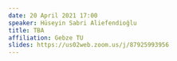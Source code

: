 ```yaml
---
date: 20 April 2021 17:00
speaker: Hüseyin Sabri Aliefendioğlu
title: TBA
affiliation: Gebze TU
slides: https://us02web.zoom.us/j/87925993956
---
```

